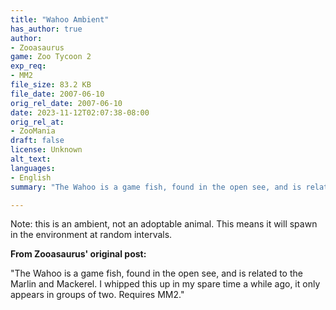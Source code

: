 ```yaml
---
title: "Wahoo Ambient"
has_author: true
author: 
- Zooasaurus
game: Zoo Tycoon 2
exp_req: 
- MM2
file_size: 83.2 KB
file_date: 2007-06-10
orig_rel_date: 2007-06-10
date: 2023-11-12T02:07:38-08:00
orig_rel_at: 
- ZooMania
draft: false
license: Unknown
alt_text: 
languages:
- English
summary: "The Wahoo is a game fish, found in the open see, and is related to the Marlin and Mackerel."

---
```


Note: this is an ambient, not an adoptable animal. This means it will spawn in the environment at random intervals.

**From Zooasaurus' original post:**

"The Wahoo is a game fish, found in the open see, and is related to the Marlin and Mackerel.  I whipped this up in my spare time a while ago, it only appears in groups of two.  Requires MM2."